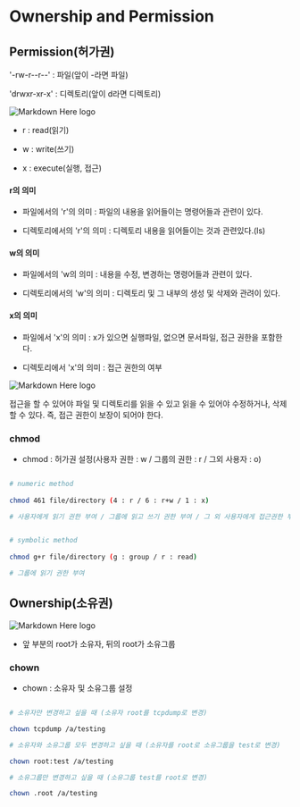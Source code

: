 ﻿# Ownership and Permission

## Permission(허가권)

'-rw-r--r--' : 파일(앞이 -라면 파일)

'drwxr-xr-x' : 디렉토리(앞이 d라면 디렉토리)

![Markdown Here logo](http://cfile9.uf.tistory.com/image/227F1C4B578E60EC24B704)

- r : read(읽기)

- w : write(쓰기)

- x : execute(실행, 접근)

#### r의 의미

- 파일에서의 'r'의 의미 : 파일의 내용을 읽어들이는 명령어들과 관련이 있다.

- 디렉토리에서의 'r'의 의미 : 디렉토리 내용을 읽어들이는 것과 관련있다.(ls)

#### w의 의미

- 파일에서의 'w의 의미 : 내용을 수정, 변경하는 명령어들과 관련이 있다.

- 디렉토리에서의 'w'의 의미 : 디렉토리 및 그 내부의 생성 및 삭제와 관려이 있다.
 
#### x의 의미
 
- 파일에서 'x'의 의미 : x가 있으면 실행파일, 없으면 문서파일, 접근 권한을 포함한다.

- 디렉토리에서 'x'의 의미 : 접근 권한의 여부



![Markdown Here logo](http://cfile1.uf.tistory.com/image/2650A546578E5F05098FC8)

접근을 할 수 있어야 파일 및 디렉토리를 읽을 수 있고 읽을 수 있어야 수정하거나, 삭제할 수 있다. 즉, 접근 권한이 보장이 되어야 한다.


### chmod

- chmod : 허가권 설정(사용자 권한 : w / 그룹의 권한 : r / 그외 사용자 : o)  
 
```sh

# numeric method
 
chmod 461 file/directory (4 : r / 6 : r+w / 1 : x)

# 사용자에게 읽기 권한 부여 / 그룹에 읽고 쓰기 권한 부여 / 그 외 사용자에게 접근권한 부여


# symbolic method
 
chmod g+r file/directory (g : group / r : read) 

# 그룹에 읽기 권한 부여

```

## Ownership(소유권)

![Markdown Here logo](http://cfile8.uf.tistory.com/image/2154FA44578E58BD08D923)

- 앞 부분의 root가 소유자, 뒤의 root가 소유그룹

### chown

- chown : 소유자 및 소유그룹 설정

```sh

# 소유자만 변경하고 싶을 때 (소유자 root를 tcpdump로 변경)

chown tcpdump /a/testing

# 소유자와 소유그룹 모두 변경하고 싶을 때 (소유자를 root로 소유그룹을 test로 변경)

chown root:test /a/testing

# 소유그룹만 변경하고 싶을 때 (소유그룹 test를 root로 변경)

chown .root /a/testing

```
 